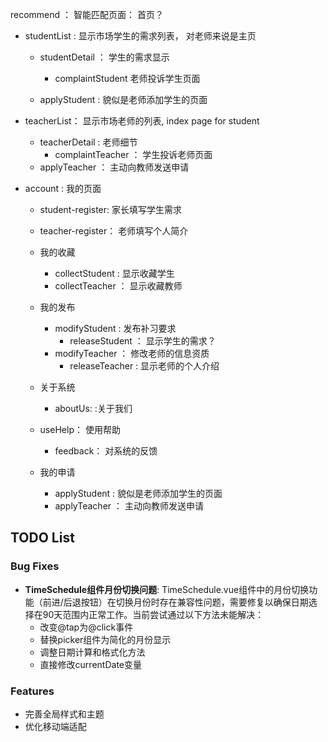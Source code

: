 recommend ： 智能匹配页面： 首页？

- studentList : 显示市场学生的需求列表， 对老师来说是主页

  - studentDetail ： 学生的需求显示

    - complaintStudent 老师投诉学生页面

  - applyStudent : 貌似是老师添加学生的页面

- teacherList： 显示市场老师的列表, index page for student

  - teacherDetail : 老师细节
    - complaintTeacher ： 学生投诉老师页面
  - applyTeacher ： 主动向教师发送申请

- account : 我的页面

  - student-register: 家长填写学生需求
  - teacher-register： 老师填写个人简介
  - 我的收藏
    - collectStudent : 显示收藏学生
    - collectTeacher ： 显示收藏教师
  - 我的发布

    - modifyStudent : 发布补习要求
      - releaseStudent ： 显示学生的需求？
    - modifyTeacher ： 修改老师的信息资质
      - releaseTeacher : 显示老师的个人介绍

  - 关于系统
    - aboutUs: :关于我们
  - useHelp： 使用帮助

    - feedback： 对系统的反馈

  - 我的申请
    - applyStudent : 貌似是老师添加学生的页面
    - applyTeacher ： 主动向教师发送申请

## TODO List

### Bug Fixes

- **TimeSchedule组件月份切换问题**: TimeSchedule.vue组件中的月份切换功能（前进/后退按钮）在切换月份时存在兼容性问题，需要修复以确保日期选择在90天范围内正常工作。当前尝试通过以下方法未能解决：
  - 改变@tap为@click事件
  - 替换picker组件为简化的月份显示
  - 调整日期计算和格式化方法
  - 直接修改currentDate变量

### Features

- 完善全局样式和主题
- 优化移动端适配
